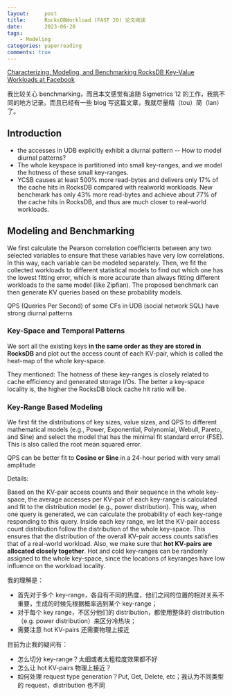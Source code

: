 ```yaml
---
layout:     post
title:      RocksDBWorkload (FAST 20) 论文阅读
date:       2023-06-20
tags:
    - Modeling
categories: paperreading
comments: true
---
```


[Characterizing, Modeling, and Benchmarking RocksDB Key-Value Workloads at Facebook](https://www.usenix.org/system/files/fast20-cao_zhichao.pdf)

我比较关心 benchmarking，而且本文感觉有追随 Sigmetrics 12 的工作，我挑不同的地方记录。而且已经有一些 blog 写这篇文章，我就尽量精（tou）简（lan）了。

## Introduction

- the accesses in UDB explicitly exhibit a diurnal pattern -- How to model diurnal patterns?
- The whole keyspace is partitioned into small key-ranges, and we model the hotness of these small key-ranges.
- YCSB causes at least 500% more read-bytes and delivers only 17% of the cache hits in RocksDB compared with realworld workloads. New benchmark has only 43% more read-bytes and achieve about 77% of the cache hits in RocksDB, and thus are much closer to real-world workloads.

## Modeling and Benchmarking

We first calculate the Pearson correlation coefficients between any two selected variables to ensure that these variables have very low correlations. In this way, each variable can be modeled separately. Then, we fit the collected workloads to different statistical models to
find out which one has the lowest fitting error, which is more accurate than always fitting different workloads to the same model (like Zipfian). The proposed benchmark can then generate KV queries based on these probability models.

QPS (Queries Per Second) of some CFs in UDB (social network SQL) have strong diurnal patterns

### Key-Space and Temporal Patterns

We sort all the existing keys **in the same order as they are stored in RocksDB** and plot out the access count of each KV-pair, which is called the heat-map of the whole key-space.

They mentioned: The hotness of these key-ranges is closely related to cache efficiency and generated storage I/Os. The better a key-space locality is, the higher the RocksDB block cache hit ratio will be.

### Key-Range Based Modeling

We first fit the distributions of key sizes, value sizes, and QPS to different mathematical models (e.g., Power, Exponential, Polynomial, Webull, Pareto, and Sine) and select the model that has the minimal fit standard error (FSE). This is also called the root mean squared error.

QPS can be better fit to **Cosine or Sine** in a 24-hour period with very small amplitude

Details:

Based on the KV-pair access counts and their sequence in the whole key-space, the average accesses per KV-pair of each key-range is calculated and fit to the distribution model (e.g., power distribution). This way, when one query is generated, we can calculate the probability of each key-range
responding to this query. Inside each key range, we let the KV-pair access count distribution follow the distribution of the whole key-space. This ensures that the distribution of the overall KV-pair access counts satisfies that of a real-world workload. Also, we make sure that **hot KV-pairs are allocated closely together**. Hot and cold key-ranges can be randomly assigned to the whole key-space, since the locations of keyranges have low influence on the workload locality.

我的理解是：

- 首先对于多个 key-range，各自有不同的热度，他们之间的位置的相对关系不重要，生成的时候先根据概率选到某个 key-range；
- 对于每个 key range，不区分他们的 distribution，都使用整体的 distribution（e.g. power distribution）来区分冷热块；
- 需要注意 hot KV-pairs 还需要物理上接近

目前为止我的疑问有：

- 怎么切分 key-range？太细或者太粗粒度效果都不好
- 怎么让 hot KV-pairs 物理上接近？
- 如何处理 request type generation？Put, Get, Delete, etc；我认为不同类型的 request，distribution 也不同
